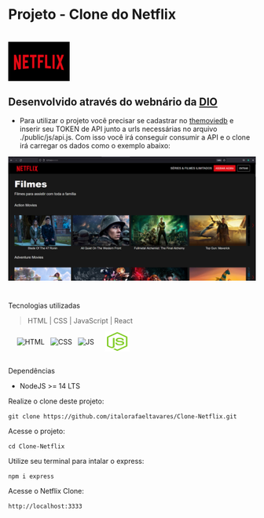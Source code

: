 # Projeto - Clone do Netflix 
#
<img align="center" alt="logo-netflix" height="80" width="125" src="indice.png"/>

## Desenvolvido através do webnário da <a href="https://www.youtube.com/watch?v=JxZf4mxtu64&t=67s" target="_blank" >DIO</a>

- Para utilizar o projeto você precisar se cadastrar no <a href="https://www.themoviedb.org" target="_blank" >themoviedb</a> e inserir seu TOKEN de API junto
a urls necessárias no arquivo ./public/js/api.js. Com isso você irá conseguir consumir a API e o clone irá carregar os dados como o exemplo abaixo:


<img  src="banner.png" alt="banner netflix">

#
Tecnologias utilizadas </br >

> HTML | CSS | JavaScript | React 
<div style="display: inline_block">
  &emsp; <img align="center" alt="HTML" height="30" width="40" src="https://cdn.jsdelivr.net/gh/devicons/devicon/icons/html5/html5-original.svg"> &#160;
  <img align="center" alt="CSS" height="30" width="40" src="https://cdn.jsdelivr.net/gh/devicons/devicon/icons/css3/css3-original.svg"> &#160;
  <img align="center" alt="JS" height="30" width="40" src="https://cdn.jsdelivr.net/gh/devicons/devicon/icons/javascript/javascript-original.svg">
  &emsp; <img align="center" alt="" height="40" width="50" src="https://raw.githubusercontent.com/devicons/devicon/master/icons/nodejs/nodejs-original.svg"> &#160;
</div></br >

 Dependências
- NodeJS >= 14 LTS

Realize o clone deste projeto:
````
git clone https://github.com/italorafaeltavares/Clone-Netflix.git
````
Acesse o projeto:
````
cd Clone-Netflix
````
Utilize seu terminal para intalar o express:
````
npm i express
````
Acesse o Netflix Clone:
````
http://localhost:3333

````


